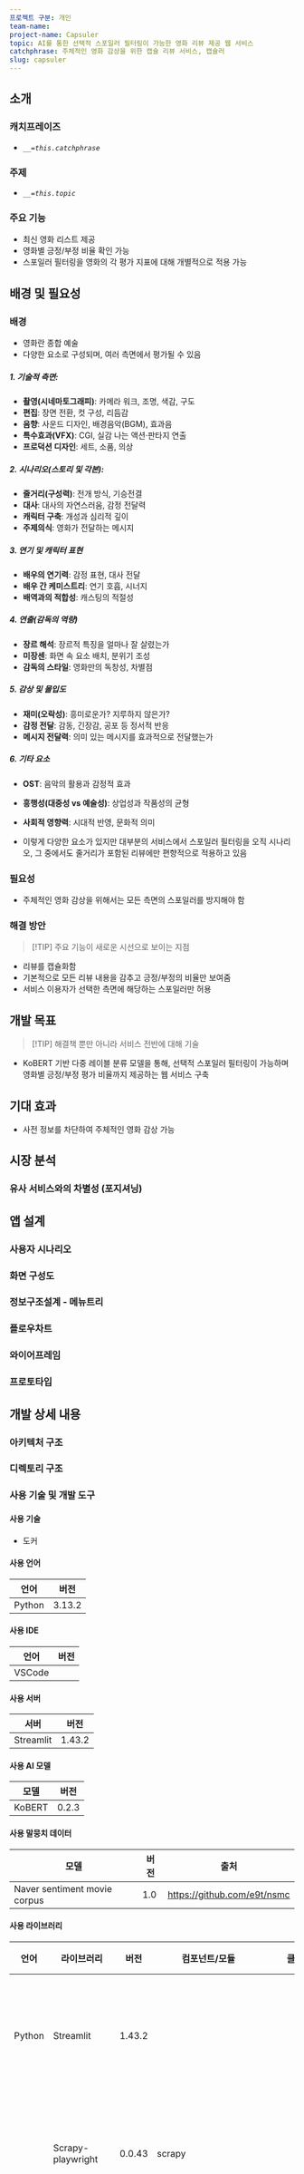 ```yaml
---
프로젝트 구분: 개인
team-name: 
project-name: Capsuler
topic: AI를 통한 선택적 스포일러 필터링이 가능한 영화 리뷰 제공 웹 서비스
catchphrase: 주체적인 영화 감상을 위한 ​캡슐 리뷰 서비스, 캡슐러
slug: capsuler
---
```

## 소개
### 캐치프레이즈
- *`__=this.catchphrase`*

### 주제
- *`__=this.topic`*

### 주요 기능
- 최신 영화 리스트 제공
- 영화별 긍정/부정 비율 확인 가능
- 스포일러 필터링을 영화의 각 평가 지표에 대해 개별적으로 적용 가능

## 배경 및 필요성
### 배경
- 영화란 종합 예술​
- 다양한 요소로 구성되며, 여러 측면에서 평가될 수 있음

##### 1. 기술적 측면:
- **촬영(시네마토그래피)**: 카메라 워크, 조명, 색감, 구도
- **편집**: 장면 전환, 컷 구성, 리듬감
- **음향**: 사운드 디자인, 배경음악(BGM), 효과음
- **특수효과(VFX)**: CGI, 실감 나는 액션·판타지 연출
- **프로덕션 디자인**: 세트, 소품, 의상
    
##### 2. 시나리오(스토리 및 각본):
- **줄거리(구성력)**: 전개 방식, 기승전결
- **대사**: 대사의 자연스러움, 감정 전달력
- **캐릭터 구축**: 개성과 심리적 깊이
- **주제의식**: 영화가 전달하는 메시지
    
#####  3. 연기 및 캐릭터 표현
- **배우의 연기력**: 감정 표현, 대사 전달
- **배우 간 케미스트리**: 연기 호흡, 시너지
- **배역과의 적합성**: 캐스팅의 적절성

##### 4. 연출(감독의 역량)
- **장르 해석**: 장르적 특징을 얼마나 잘 살렸는가
- **미장센**: 화면 속 요소 배치, 분위기 조성
- **감독의 스타일**: 영화만의 독창성, 차별점
    
##### 5. 감상 및 몰입도
- **재미(오락성)**: 흥미로운가? 지루하지 않은가?
- **감정 전달**: 감동, 긴장감, 공포 등 정서적 반응
- **메시지 전달력**: 의미 있는 메시지를 효과적으로 전달했는가

##### 6. 기타 요소
- **OST**: 음악의 활용과 감정적 효과
- **흥행성(대중성 vs 예술성)**: 상업성과 작품성의 균형
- **사회적 영향력**: 시대적 반영, 문화적 의미

- 이렇게 다양한 요소가 있지만 대부분의 서비스에서 스포일러 필터링을 오직 시나리오, 그 중에서도 줄거리가 포함된 리뷰에만 편향적으로 적용하고 있음

### 필요성
- 주체적인 영화 감상을 위해서는 모든 측면의 스포일러를 방지해야 함

### 해결 방안
> [!TIP] 주요 기능이 새로운 시선으로 보이는 지점

- 리뷰를 캡슐화함
- 기본적으로 모든 리뷰 내용을 감추고 긍정/부정의 비율만 보여줌
- 서비스 이용자가 선택한 측면에 해당하는 스포일러만 허용

## 개발 목표
> [!TIP] 해결책 뿐만 아니라 서비스 전반에 대해 기술

- KoBERT 기반 다중 레이블 분류 모델을 통해, 선택적 스포일러 필터링이 가능하며 영화별 긍정/부정 평가 비율까지 제공하는 웹 서비스 구축

## 기대 효과
- 사전 정보를 차단하여 주체적인 영화 감상 가능

## 시장 분석
### 유사 서비스와의 차별성 (포지셔닝)

## 앱 설계
### 사용자 시나리오
### 화면 구성도
### 정보구조설계 - 메뉴트리
### 플로우차트
### 와이어프레임
### 프로토타입

## 개발 상세 내용
### 아키텍처 구조

### 디렉토리 구조

### 사용 기술 및 개발 도구
#### 사용 기술
- 도커

#### 사용 언어
| 언어     | 버전     |
| ------ | ------ |
| Python | 3.13.2 |

#### 사용 IDE
| 언어     | 버전  |
| ------ | --- |
| VSCode |     |

#### 사용 서버
| 서버        | 버전     |
| --------- | ------ |
| Streamlit | 1.43.2 |

#### 사용 AI 모델
| 모델     | 버전    |
| ------ | ----- |
| KoBERT | 0.2.3 |

#### 사용 말뭉치 데이터
| 모델                           | 버전  | 출처                          |
| ---------------------------- | --- | --------------------------- |
| Naver sentiment movie corpus | 1.0 | https://github.com/e9t/nsmc |

#### 사용 라이브러리
| 언어     | 라이브러리             | 버전     | 컴포넌트/모듈|클래스                            | 용도                  |
| ------ | ----------------- | ------ | -----------------------------|-------- | ------------------- |
|  Python      | Streamlit         | 1.43.2 |                                       ||    서버 +  데이터 시각화          |
|  | Scrapy-playwright | 0.0.43 |  scrapy                      || 정적 데이터 크롤링 |
|  | ||scrapy_playwright.page        |PageMethod| 왓챠피디아 리뷰 동적 데이터 크롤링 |
|        | Pandas            | 2.2.3  | pandas                                || 데이터 불러오기            |
|        | Scikit-learn      | 1.6.1  | sklearn.model_selection |train_test_split|      |
|        | Transformers        | 4.50.0|                                       ||                     |
|        |||                                       |BertModel|                     |
|        | PyTorch        | 2.6.0 |    torch                                   ||                     |
|        |       | |torch.nn  ||                     |
|        |       | |    torch.utils.data                                   |Dataset|                     |
|        |       | |    torch.utils.data                                   |DataLoader|                     |

#### 사용 외부 리소스/API
| 외부 리소스    | URI                      | API |
| --------- | ------------------------ | --- |
| 왓챠피디아 코멘트 | https://pedia.watcha.com | 크롤링 |

## 추진 일정

<table>
  <tr>
    <td>스프린트 1</td>
    <td>3/20 ~ 3/26</td>
    <td>주제 선정</td>
    <td>기능명세서 작성</td>
    <td>프로그래밍 언어/IDE/라이브러리/인공지능 모델/API/DBMS/서버 선정</td>
    <td>화면 설계/플로우 차트</td>
    <td>개발 계획서 작성</td>
  </tr>
  <tr>
    <td></td>
    <td>3/27</td>
    <td>개발 계획 발표</td>
  </tr>
  <tr>
    <td>스프린트 2</td>
    <td>4/3 ~ 4/9</td>
    <td>프로젝트 환경구축 및 데이터 정리</td>
  </tr>
  <tr>
    <td>스프린트 3</td>
    <td>4/10 ~ 4/16</td>
    <td>MVP 기능 구현</td>
  </tr>
  <tr>
    <td></td>
    <td>4/17</td>
    <td>데모 시연</td>
  </tr>
  <tr>
    <td>스프린트 4</td>
    <td>5/8 ~ 5/14</td>
    <td>감정 판별 기능 구현</td>
  </tr>
  <tr>
    <td>스프린트 5</td>
    <td>5/15 ~ 5/21</td>
    <td>화면 구현</td>
  </tr>
  <tr>
    <td>스프린트 6</td>
    <td>5/22 ~ 5/28</td>
    <td>화면과 인공지능 기능 연동</td>
  </tr>
  <tr>
    <td>스프린트 7</td>
    <td>5/29 ~ 6/4</td>
    <td>화면과 인공지능 기능 연동</td>
  </tr>
  <tr>
    <td></td>
    <td>6/5</td>
    <td>최종 시연</td>
  </tr>
  <tr>
    <td>스프린트 8</td>
    <td>6/6 ~ 6/27</td>
    <td>보고서 작성</td>
  </tr>
  <tr>
    <td></td>
    <td>6/28</td>
    <td>보고서 제출</td>
  </tr>
</table>

## 기대 효과
